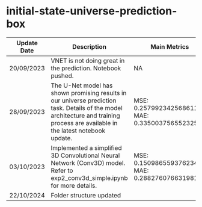 # initial-state-universe-prediction-box

| Update Date | Description | Main Metrics |
| ----------- | ----------- | ------------ |
| 20/09/2023  | VNET is not doing great in the prediction. Notebook pushed. | NA |
| 28/09/2023  | The U-Net model has shown promising results in our universe prediction task. Details of the model architecture and training process are available in the latest notebook update. | MSE: 0.2579923425686112, MAE: 0.3350037565523251 |
| 03/10/2023  | Implemented a simplified 3D Convolutional Neural Network (Conv3D) model. Refer to exp2_conv3d_simple.ipynb for more details. | MSE: 0.1509865593762348, MAE: 0.28827607663198107 |
| 22/10/2024  | Folder structure updated|

